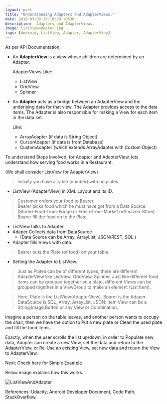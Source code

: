 ```yaml
---
layout: post
title: "Understanding Adapters and AdapterViews."
date: 2018-03-08 17:18:20 +0530
description:  Adapters and AdapterViews. 
image: listviewadapter.jpg
tags: [Android, ListView, Adapter, AdapterView]
---
```

As per API Documentation,

* An **AdapterView** is a view whose children are determined by an Adapter.

  AdapterViews Like:
   * ListView
   * GridView
   * Spinner

* An **Adapter** acts as a bridge between an AdapterView and the underlying data for that view. The Adapter provides access to the data items. The Adapter is also responsible for making a View for each item in the data set.
	
   Like:
    * ArrayAdapter   (if data is String Object)
    * CursorAdapter  (if data is from Database)
    * CustomAdapter  (which extends ArrayAdapter with Custom Object)

To understand Steps involved, for Adapter and AdapterView, lets understand how serving food works in a Restaurant.

(We shall consider ListView for AdapterView)

>Initially you have a Table (number) with no plates. 

* ListView (AdapterView) in XML Layout and its ID.

>Customer orders your food to Bearer.  
>Bearer picks food which he must have got from a Data Source. (Stored-Food-from-Fridge or Fresh-from-Market orAmazon-Store).
>Bearer fill the food on to the Plate.

* ListView talks to Adapter.
* Adaper Collects data from DataSource 
	* (Data Source can be Array, ArrayList, JSON/REST, SQL.) 
* Adapter fills Views with data.

>Bearer puts the Plate (of food) on your table.

* Setting the Adapter to ListView.

> Just as Plates can be of different types, there are different AdapterView like ListView, GridView, Spinner.
> Just like different food items can be grouped together on a plate, different Views can be grouped together in a ViewGroup to make an element (List Item).

>Here, 
>Plate is the ListView(AdapterView). 
>Bearer is the Adaper. 
>DataSource is SQL, Array, ArrayList, JSON.
>Item View can be a String,Image,Button or any View or Combination.

Imagine a person on the table leaves, and another person wants to occupy the chair, then we have the option to Put a new plate or Clean the used plate and fill the food items.

Exactly, when the user scrolls the list up/down, in order to Populate new data, Adapter can create a new View, set the data and return to the AdapterView, or Re-Use an existing View, set new data and return the View to AdapterView.

Next: Check here for Simple [Example][Example-1]

Below image explains how this works.

![ListViewAndAdapter]({{site.baseurl}}/images/listviewadaptervisualize.jpg)

References: Udacity, Android Developer Document, Code Path, StackOverflow.

[Example-1]: https://www.androidcitizen.com/example-listview-with-arrayadapter/

